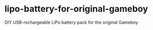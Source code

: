 # lipo-battery-for-original-gameboy
DIY USB-rechargeable LiPo battery pack for the original Gameboy
